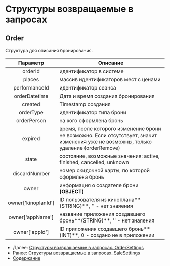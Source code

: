 Структуры возвращаемые в запросах
=====================================

Order
-------------

Структура для описания бронирования. 

|    Параметр   |                                                               Описание                                                               |
|:-------------:|--------------------------------------------------------------------------------------------------------------------------------------|
|    orderId    | идентификатор в системе                                                                                                              |
|     places    | массив идентификаторов мест с ценами                                                                                                 |
| performanceId | идентификатор сеанса                                                                                                                 |
|     orderDatetime     	|                               Дата и время создания бронирования    |
|     created     	|                               Timestamp создания  |
|   orderType   | идентификатор типа брони                                                                                                             |
|  orderPerson  | на кого оформлена бронь                                                                                                              |
|    expired    | время, после которого изменение брони не возможно. Если отсутствует, значит изменения уже не возможны, только удаление (orderRemove) |
|     state     | состояние, возможные значения: active, finished, cancelled, unknown                                                                  |
|discardNumber  | номер скидочной карты, по которой оформлена бронь |
| owner  | информация о создателе брони **(OBJECT)** |
| owner['kinoplanId']  | ID пользователя из киноплана**(STRING)**, '' - нет знаяения |
| owner['appName']  | название приложения создавшего бронь**(STRING)**, '' - нет знаяения  |
| owner['appId']  | ID приложения создавшего бронь**(INT)**, 0 - создано не в приложении |




* Далее: [Структуры возвращаемые в запросах. OrderSettings](orderSettings)
* Ранее: [Структуры возвращаемые в запросах. SaleSettings](saleSettings)
* [Содержание](../index)